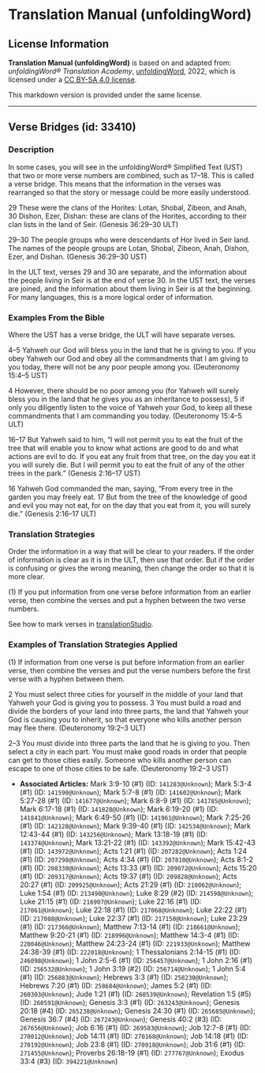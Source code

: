 # Translation Manual (unfoldingWord)

## License Information

**Translation Manual (unfoldingWord)** is based on and adapted from: _unfoldingWord® Translation Academy_, [unfoldingWord](https://unfoldingword.org/utw), 2022, which is licensed under a [CC BY-SA 4.0 license](https://creativecommons.org/licenses/by-sa/4.0/legalcode.en).

This markdown version is provided under the same license.



--------------------------------

## Verse Bridges (id: 33410)

### Description

In some cases, you will see in the unfoldingWord® Simplified Text (UST) that two or more verse numbers are combined, such as 17–18\. This is called a verse bridge. This means that the information in the verses was rearranged so that the story or message could be more easily understood.

29 These were the clans of the Horites: Lotan, Shobal, Zibeon, and Anah, 30 Dishon, Ezer, Dishan: these are clans of the Horites, according to their clan lists in the land of Seir. (Genesis 36:29–30 ULT)

29–30 The people groups who were descendants of Hor lived in Seir land. The names of the people groups are Lotan, Shobal, Zibeon, Anah, Dishon, Ezer, and Dishan. (Genesis 36:29–30 UST)

In the ULT text, verses 29 and 30 are separate, and the information about the people living in Seir is at the end of verse 30\. In the UST text, the verses are joined, and the information about them living in Seir is at the beginning. For many languages, this is a more logical order of information.

### Examples From the Bible

Where the UST has a verse bridge, the ULT will have separate verses.

4–5 Yahweh our God will bless you in the land that he is giving to you. If you obey Yahweh our God and obey all the commandments that I am giving to you today, there will not be any poor people among you. (Deuteronomy 15:4–5 UST)

4 However, there should be no poor among you (for Yahweh will surely bless you in the land that he gives you as an inheritance to possess), 5 if only you diligently listen to the voice of Yahweh your God, to keep all these commandments that I am commanding you today. (Deuteronomy 15:4–5 ULT)

16–17 But Yahweh said to him, “I will not permit you to eat the fruit of the tree that will enable you to know what actions are good to do and what actions are evil to do. If you eat any fruit from that tree, on the day you eat it you will surely die. But I will permit you to eat the fruit of any of the other trees in the park.” (Genesis 2:16–17 UST)

16 Yahweh God commanded the man, saying, “From every tree in the garden you may freely eat. 17 But from the tree of the knowledge of good and evil you may not eat, for on the day that you eat from it, you will surely die.” (Genesis 2:16–17 ULT)

### Translation Strategies

Order the information in a way that will be clear to your readers. If the order of information is clear as it is in the ULT, then use that order. But if the order is confusing or gives the wrong meaning, then change the order so that it is more clear.

(1\) If you put information from one verse before information from an earlier verse, then combine the verses and put a hyphen between the two verse numbers.

See how to mark verses in [translationStudio](https://help.door43.org/en/knowledgebase/13-translationstudio-android/docs/24-marking-verses-in-translationstudio).

### Examples of Translation Strategies Applied

(1\) If information from one verse is put before information from an earlier verse, then combine the verses and put the verse numbers before the first verse with a hyphen between them.

2 You must select three cities for yourself in the middle of your land that Yahweh your God is giving you to possess. 3 You must build a road and divide the borders of your land into three parts, the land that Yahweh your God is causing you to inherit, so that everyone who kills another person may flee there. (Deuteronomy 19:2–3 ULT)

2–3 You must divide into three parts the land that he is giving to you. Then select a city in each part. You must make good roads in order that people can get to those cities easily. Someone who kills another person can escape to one of those cities to be safe. (Deuteronomy 19:2–3 UST)

* **Associated Articles:** Mark 3:9-10 (#1) (ID: `141283@Unknown`); Mark 5:3-4 (#1) (ID: `141590@Unknown`); Mark 5:7-8 (#1) (ID: `141602@Unknown`); Mark 5:27-28 (#1) (ID: `141677@Unknown`); Mark 6:8-9 (#1) (ID: `141785@Unknown`); Mark 6:17-18 (#1) (ID: `141828@Unknown`); Mark 6:19-20 (#1) (ID: `141841@Unknown`); Mark 6:49-50 (#1) (ID: `141961@Unknown`); Mark 7:25-26 (#1) (ID: `142128@Unknown`); Mark 9:39-40 (#1) (ID: `142534@Unknown`); Mark 12:43-44 (#1) (ID: `143256@Unknown`); Mark 13:18-19 (#1) (ID: `143374@Unknown`); Mark 13:21-22 (#1) (ID: `143392@Unknown`); Mark 15:42-43 (#1) (ID: `143972@Unknown`); Acts 1:21 (#1) (ID: `207282@Unknown`); Acts 1:24 (#1) (ID: `207298@Unknown`); Acts 4:34 (#1) (ID: `207810@Unknown`); Acts 8:1-2 (#1) (ID: `208330@Unknown`); Acts 13:33 (#1) (ID: `209072@Unknown`); Acts 15:20 (#1) (ID: `209317@Unknown`); Acts 19:37 (#1) (ID: `209828@Unknown`); Acts 20:27 (#1) (ID: `209925@Unknown`); Acts 21:29 (#1) (ID: `210062@Unknown`); Luke 1:54 (#1) (ID: `213490@Unknown`); Luke 8:29 (#2) (ID: `214598@Unknown`); Luke 21:15 (#1) (ID: `216907@Unknown`); Luke 22:16 (#1) (ID: `217061@Unknown`); Luke 22:18 (#1) (ID: `217068@Unknown`); Luke 22:22 (#1) (ID: `217088@Unknown`); Luke 22:37 (#1) (ID: `217150@Unknown`); Luke 23:29 (#1) (ID: `217366@Unknown`); Matthew 7:13-14 (#1) (ID: `218661@Unknown`); Matthew 9:20-21 (#1) (ID: `218996@Unknown`); Matthew 14:3-4 (#1) (ID: `220046@Unknown`); Matthew 24:23-24 (#1) (ID: `221933@Unknown`); Matthew 24:38-39 (#1) (ID: `222018@Unknown`); 1 Thessalonians 2:14-15 (#1) (ID: `246098@Unknown`); 1 John 2:5-6 (#1) (ID: `256457@Unknown`); 1 John 2:16 (#1) (ID: `256532@Unknown`); 1 John 3:19 (#2) (ID: `256714@Unknown`); 1 John 5:4 (#1) (ID: `256883@Unknown`); Hebrews 3:3 (#1) (ID: `258230@Unknown`); Hebrews 7:20 (#1) (ID: `258684@Unknown`); James 5:2 (#1) (ID: `260303@Unknown`); Jude 1:21 (#1) (ID: `260539@Unknown`); Revelation 1:5 (#5) (ID: `260591@Unknown`); Genesis 3:3 (#1) (ID: `263243@Unknown`); Genesis 20:18 (#4) (ID: `265238@Unknown`); Genesis 24:30 (#1) (ID: `265685@Unknown`); Genesis 36:7 (#4) (ID: `267243@Unknown`); Genesis 40:2 (#3) (ID: `267656@Unknown`); Job 6:16 (#1) (ID: `269583@Unknown`); Job 12:7-8 (#1) (ID: `270012@Unknown`); Job 14:11 (#1) (ID: `270168@Unknown`); Job 14:18 (#1) (ID: `270192@Unknown`); Job 23:8 (#1) (ID: `270918@Unknown`); Job 31:6 (#1) (ID: `271455@Unknown`); Proverbs 26:18-19 (#1) (ID: `277767@Unknown`); Exodus 33:4 (#3) (ID: `394221@Unknown`)

